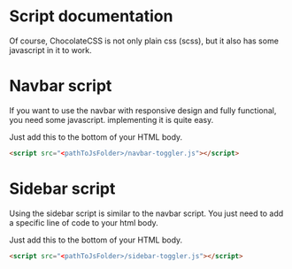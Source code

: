 # Script documentation

Of course, ChocolateCSS is not only plain css (scss), but it also has some javascript in it to work.

# Navbar script

If you want to use the navbar with responsive design and fully functional, you need some javascript. implementing it is quite easy.

Just add this to the bottom of your HTML body.

```html
<script src="<pathToJsFolder>/navbar-toggler.js"></script>
```

# Sidebar script

Using the sidebar script is similar to the navbar script.
You just need to add a specific line of code to your html body.

Just add this to the bottom of your HTML body.

```html
<script src="<pathToJsFolder>/sidebar-toggler.js"></script>
```


